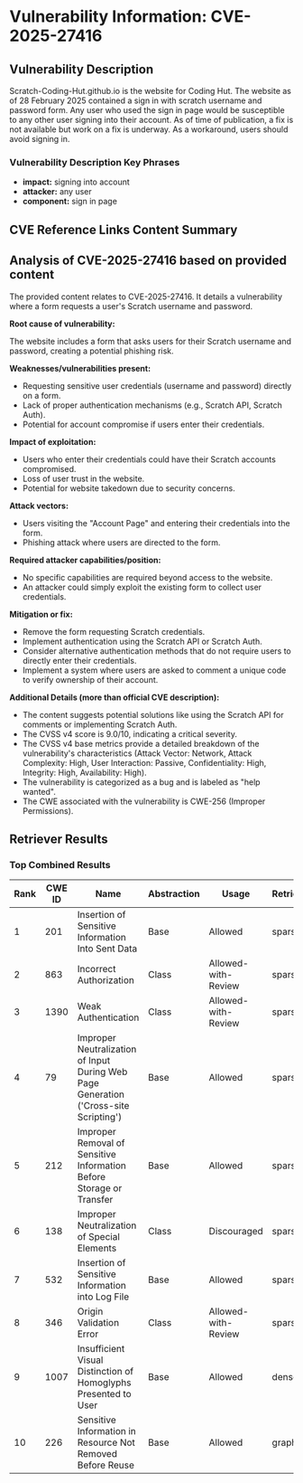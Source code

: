 # Vulnerability Information: CVE-2025-27416

## Vulnerability Description
Scratch-Coding-Hut.github.io is the website for Coding Hut. The website as of 28 February 2025 contained a sign in with scratch username and password form. Any user who used the sign in page would be susceptible to any other user signing into their account. As of time of publication, a fix is not available but work on a fix is underway. As a workaround, users should avoid signing in.

### Vulnerability Description Key Phrases
- **impact:** signing into account
- **attacker:** any user
- **component:** sign in page

## CVE Reference Links Content Summary
## Analysis of CVE-2025-27416 based on provided content

The provided content relates to CVE-2025-27416. It details a vulnerability where a form requests a user's Scratch username and password.

**Root cause of vulnerability:**

The website includes a form that asks users for their Scratch username and password, creating a potential phishing risk.

**Weaknesses/vulnerabilities present:**

*   Requesting sensitive user credentials (username and password) directly on a form.
*   Lack of proper authentication mechanisms (e.g., Scratch API, Scratch Auth).
*   Potential for account compromise if users enter their credentials.

**Impact of exploitation:**

*   Users who enter their credentials could have their Scratch accounts compromised.
*   Loss of user trust in the website.
*   Potential for website takedown due to security concerns.

**Attack vectors:**

*   Users visiting the "Account Page" and entering their credentials into the form.
*   Phishing attack where users are directed to the form.

**Required attacker capabilities/position:**

*   No specific capabilities are required beyond access to the website.
*   An attacker could simply exploit the existing form to collect user credentials.

**Mitigation or fix:**

*   Remove the form requesting Scratch credentials.
*   Implement authentication using the Scratch API or Scratch Auth.
*   Consider alternative authentication methods that do not require users to directly enter their credentials.
*   Implement a system where users are asked to comment a unique code to verify ownership of their account.

**Additional Details (more than official CVE description):**

*   The content suggests potential solutions like using the Scratch API for comments or implementing Scratch Auth.
*   The CVSS v4 score is 9.0/10, indicating a critical severity.
*   The CVSS v4 base metrics provide a detailed breakdown of the vulnerability's characteristics (Attack Vector: Network, Attack Complexity: High, User Interaction: Passive, Confidentiality: High, Integrity: High, Availability: High).
*   The vulnerability is categorized as a bug and is labeled as "help wanted".
*   The CWE associated with the vulnerability is CWE-256 (Improper Permissions).

## Retriever Results

### Top Combined Results

| Rank | CWE ID | Name | Abstraction | Usage  | Retrievers | Individual Scores |
|------|--------|------|-------------|-------|------------|-------------------|
| 1 | 201 | Insertion of Sensitive Information Into Sent Data | Base | Allowed | sparse | 0.129 |
| 2 | 863 | Incorrect Authorization | Class | Allowed-with-Review | sparse | 0.127 |
| 3 | 1390 | Weak Authentication | Class | Allowed-with-Review | sparse | 0.126 |
| 4 | 79 | Improper Neutralization of Input During Web Page Generation ('Cross-site Scripting') | Base | Allowed | sparse | 0.125 |
| 5 | 212 | Improper Removal of Sensitive Information Before Storage or Transfer | Base | Allowed | sparse | 0.121 |
| 6 | 138 | Improper Neutralization of Special Elements | Class | Discouraged | sparse | 0.120 |
| 7 | 532 | Insertion of Sensitive Information into Log File | Base | Allowed | sparse | 0.119 |
| 8 | 346 | Origin Validation Error | Class | Allowed-with-Review | sparse | 0.119 |
| 9 | 1007 | Insufficient Visual Distinction of Homoglyphs Presented to User | Base | Allowed | dense | 0.349 |
| 10 | 226 | Sensitive Information in Resource Not Removed Before Reuse | Base | Allowed | graph | 0.003 |

